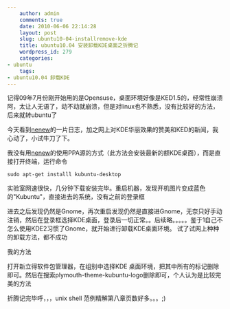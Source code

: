 ```yaml
---
    author: admin
    comments: true
    date: 2010-06-06 22:14:28
    layout: post
    slug: ubuntu10-04-installremove-kde
    title: ubuntu10.04 安装卸载KDE桌面之折腾记
    wordpress_id: 279
    categories:
- ubuntu
    tags:
- ubuntu10.04 卸载KDE
---
```


记得09年7月份刚开始用的是Opensuse，桌面环境好像是KED1.5的，经常性崩溃阿，太让人无语了，动不动就崩溃，但是对linux也不熟悉，没有比较好的方法，后来就转ubuntu了

今天看到[nenew](http://www.nenew.net/ubuntu-kde-444.html)的一片日志，加之网上对KDE华丽效果的赞美和KED的新闻，我心动了，小试牛刀了下。

我没有用[nenew](http://www.nenew.net/ubuntu-kde-444.html)的使用PPA源的方式（此方法会安装最新的额KDE桌面），而是直接打开终端，运行命令

    sudo apt-get installl kubuntu-desktop

实验室网速很快，几分钟下载安装完毕。重启机器，发现开机图片变成蓝色的"Kubuntu"，直接进去的系统，没有之前的登录框

进去之后发现仍然是Gnome，再次重启发现仍然是直接进Gnome，无奈只好手动注销，然后在登录框选择KDE桌面，登录后一切正常。。后续略。。。。。鉴于1自己不怎么使用KDE2习惯了Gnome，就开始进行卸载KDE桌面环境。 试了试网上种种的卸载方法，都不成功

我的方法

打开新立得软件包管理器，在组别中选择KDE 桌面环境，把其中所有的标记删除即可。然后在搜索plymouth-theme-kubuntu-logo删除即可，个人认为是比较完美的方法

折腾记完毕呼，，，unix shell 范例精解第八章页数好多。。。;)

